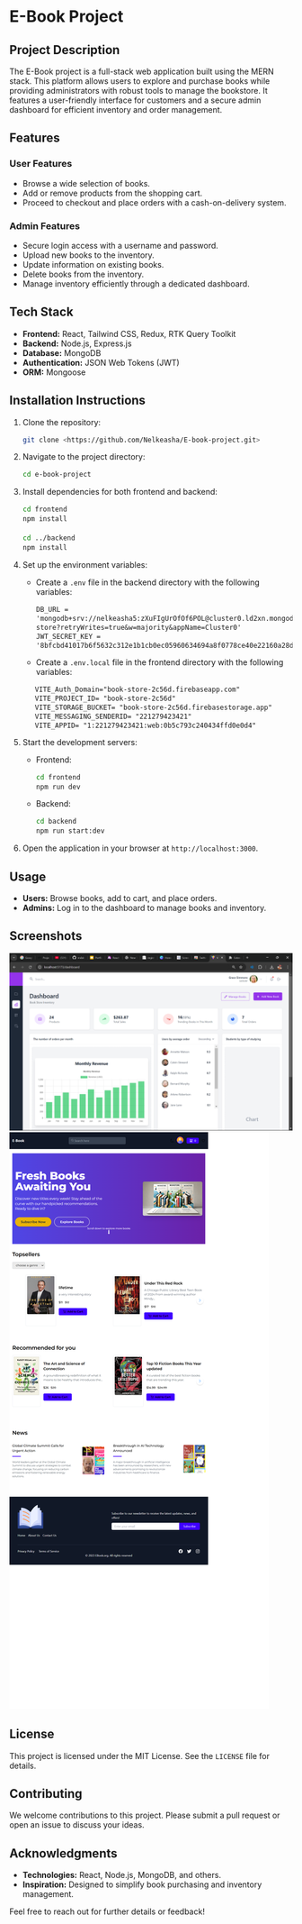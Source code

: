 # E-Book Project

## Project Description
The E-Book project is a full-stack web application built using the MERN stack. This platform allows users to explore and purchase books while providing administrators with robust tools to manage the bookstore. It features a user-friendly interface for customers and a secure admin dashboard for efficient inventory and order management.

## Features
### User Features
- Browse a wide selection of books.
- Add or remove products from the shopping cart.
- Proceed to checkout and place orders with a cash-on-delivery system.

### Admin Features
- Secure login access with a username and password.
- Upload new books to the inventory.
- Update information on existing books.
- Delete books from the inventory.
- Manage inventory efficiently through a dedicated dashboard.

## Tech Stack
- **Frontend:** React, Tailwind CSS, Redux, RTK Query Toolkit
- **Backend:** Node.js, Express.js
- **Database:** MongoDB
- **Authentication:** JSON Web Tokens (JWT)
- **ORM:** Mongoose

## Installation Instructions
1. Clone the repository:
   ```bash
   git clone <https://github.com/Nelkeasha/E-book-project.git>
   ```
2. Navigate to the project directory:
   ```bash
   cd e-book-project
   ```
3. Install dependencies for both frontend and backend:
   ```bash
   cd frontend
   npm install

   cd ../backend
   npm install
   ```
4. Set up the environment variables:
   - Create a `.env` file in the backend directory with the following variables:
     ```env
     DB_URL = 'mongodb+srv://nelkeasha5:zXuFIgUrOfOf6POL@cluster0.ld2xn.mongodb.net/book-store?retryWrites=true&w=majority&appName=Cluster0'
     JWT_SECRET_KEY = '8bfcbd41017b6f5632c312e1b1cb0ec05960634694a8f0778ce40e22160a28de905cf0161306d682325ca41d02a106ad737e12759b19152b5d620f32cab1baa0'
     ```
    
    - Create a `.env.local` file in the frontend directory with the following variables:
     ```VITE_API_KEY="AIzaSyDNn4OQc3SrRmKhaYZGPw1Tc5DbnhHd0-k"
        VITE_Auth_Domain="book-store-2c56d.firebaseapp.com"
        VITE_PROJECT_ID= "book-store-2c56d"
        VITE_STORAGE_BUCKET= "book-store-2c56d.firebasestorage.app"
        VITE_MESSAGING_SENDERID= "221279423421"
        VITE_APPID= "1:221279423421:web:0b5c793c240434ffd0e0d4"
     ```

5. Start the development servers:
   - Frontend:
     ```bash
     cd frontend
     npm run dev
     ```
   - Backend:
     ```bash
     cd backend
     npm run start:dev
     ```
6. Open the application in your browser at `http://localhost:3000`.

## Usage
- **Users:** Browse books, add to cart, and place orders.
- **Admins:** Log in to the dashboard to manage books and inventory.

## Screenshots
![Dashboard](frontend\src\assets\dashboard.png "Optional Title")
![LandPage](frontend\src\assets\E-book.png "Optional Title")

## License
This project is licensed under the MIT License. See the `LICENSE` file for details.

## Contributing
We welcome contributions to this project. Please submit a pull request or open an issue to discuss your ideas.

## Acknowledgments
- **Technologies:** React, Node.js, MongoDB, and others.
- **Inspiration:** Designed to simplify book purchasing and inventory management.

Feel free to reach out for further details or feedback!

